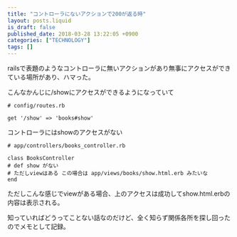 ```yaml
---
title: "コントローラにないアクションで200が返る時"
layout: posts.liquid
is_draft: false
published_date: 2018-03-28 13:22:05 +0900
categories: ["TECHNOLOGY"]
tags: []
---
```


railsで表題のようなコントローラに無いアクションがあり無事にアクセスができている場所があり、ハマった。

こんなかんじに/showにアクセスができるようになっていて

    # config/routes.rb

    get '/show' => 'books#show'

コントローラにはshowのアクセスがない

    # app/controllers/books_controller.rb

    class BooksController
    # def show がない
    # ただしviewはある この場合は app/views/books/show.html.erb みたいな
    end

ただしこんな感じでviewがある場合、上のアクセスは成功してshow.html.erbの内容は表示される。

知っていればどうってことない話なのだけど、全く知らず関係各所を探し回ったのでメモとして記録。



